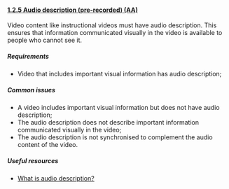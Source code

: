 #### [1.2.5 Audio description (pre-recorded) (AA)](https://www.w3.org/TR/UNDERSTANDING-WCAG20/media-equiv-audio-desc-only.html)

Video content like instructional videos must have audio description. This ensures that information communicated visually in the video is available to people who cannot see it.

##### Requirements

*   Video that includes important visual information has audio description;

##### Common issues

*   A video includes important visual information but does not have audio description;
*   The audio description does not describe important information communicated visually in the video;
*   The audio description is not synchronised to complement the audio content of the video.

##### Useful resources

*   [What is audio description?](https://www.nomensa.com/blog/2010/what-is-audio-description)
